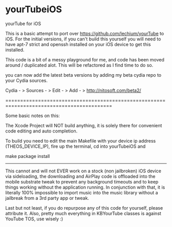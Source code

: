 # yourTubeiOS
yourTube for iOS


This is a basic attempt to port over https://github.com/lechium/yourTube to iOS. For the initial versions, if you can't build this yourself you will need to have apt-7 strict and openssh installed on your iOS device to get this installed.

This code is a bit of a messy playground for me, and code has been moved around / duplicated alot. This will
be refactored as I find time to do so.

you can now add the latest beta versions by adding my beta cydia repo to your Cydia sources.

Cydia - > Sources - > Edit - > Add - > http://nitosoft.com/beta2/


==========================================================================================

Some basic notes on this:

The Xcode Project will NOT build anything, it is solely there for convenient code editing and auto completion. 

To build you need to edit the main Makefile with your device ip address (THEOS_DEVICE_IP), fire up the terminal, cd into yourTubeiOS and 

make package install

---

This cannot and will not EVER work on a stock (non jailbroken) iOS device via sideloading, the downloading and AirPlay code is offloaded into the mobile substrate tweak to prevent any background timeouts and to keep things working without the application running. In conjunction with that, it is literally 100% impossible to import music into the music library without a jailbreak from a 3rd party app or tweak.


Last but not least, if you do repurpose any of this code for yourself, please attribute it. Also, pretty much everything in KBYourTube classes is against YouTube TOS, use wisely :)